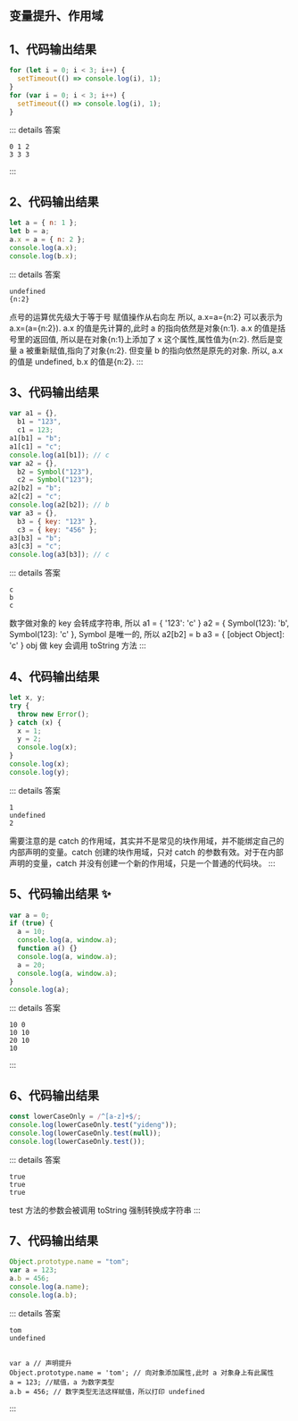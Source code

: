## 变量提升、作用域

## 1、代码输出结果

```js
for (let i = 0; i < 3; i++) {
  setTimeout(() => console.log(i), 1);
}
for (var i = 0; i < 3; i++) {
  setTimeout(() => console.log(i), 1);
}
```

::: details 答案

```text
0 1 2
3 3 3
```

:::

## 2、代码输出结果

```js
let a = { n: 1 };
let b = a;
a.x = a = { n: 2 };
console.log(a.x);
console.log(b.x);
```

::: details 答案

```text
undefined
{n:2}

```

点号的运算优先级大于等于号
赋值操作从右向左
所以, a.x=a={n:2} 可以表示为 a.x=(a={n:2}). a.x 的值是先计算的,此时 a 的指向依然是对象{n:1}. a.x 的值是括号里的返回值, 所以是在对象{n:1}上添加了 x 这个属性,属性值为{n:2}. 然后是变量 a 被重新赋值,指向了对象{n:2}. 但变量 b 的指向依然是原先的对象.
所以, a.x 的值是 undefined, b.x 的值是{n:2}.
:::

## 3、代码输出结果

```js
var a1 = {},
  b1 = "123",
  c1 = 123;
a1[b1] = "b";
a1[c1] = "c";
console.log(a1[b1]); // c
var a2 = {},
  b2 = Symbol("123"),
  c2 = Symbol("123");
a2[b2] = "b";
a2[c2] = "c";
console.log(a2[b2]); // b
var a3 = {},
  b3 = { key: "123" },
  c3 = { key: "456" };
a3[b3] = "b";
a3[c3] = "c";
console.log(a3[b3]); // c
```

::: details 答案

```text
c
b
c

```

数字做对象的 key 会转成字符串, 所以 a1 = { '123': 'c' }
a2 = { Symbol(123): 'b', Symbol(123): 'c' }, Symbol 是唯一的, 所以 a2[b2] = b
a3 = { [object Object]: 'c' } obj 做 key 会调用 toString 方法
:::

## 4、代码输出结果

```js
let x, y;
try {
  throw new Error();
} catch (x) {
  x = 1;
  y = 2;
  console.log(x);
}
console.log(x);
console.log(y);
```

::: details 答案

```text
1
undefined
2
```

需要注意的是 catch 的作用域，其实并不是常见的块作用域，并不能绑定自己的内部声明的变量。catch 创建的块作用域，只对 catch 的参数有效。对于在内部声明的变量，catch 并没有创建一个新的作用域，只是一个普通的代码块。
:::

## 5、代码输出结果 ✨

```js
var a = 0;
if (true) {
  a = 10;
  console.log(a, window.a);
  function a() {}
  console.log(a, window.a);
  a = 20;
  console.log(a, window.a);
}
console.log(a);
```

::: details 答案

```text
10 0
10 10
20 10
10

```

:::

## 6、代码输出结果

```js
const lowerCaseOnly = /^[a-z]+$/;
console.log(lowerCaseOnly.test("yideng"));
console.log(lowerCaseOnly.test(null));
console.log(lowerCaseOnly.test());
```

::: details 答案

```text
true
true
true
```

test 方法的参数会被调用 toString 强制转换成字符串
:::

## 7、代码输出结果

```js
Object.prototype.name = "tom";
var a = 123;
a.b = 456;
console.log(a.name);
console.log(a.b);
```

::: details 答案

```text
tom
undefined


var a // 声明提升
Object.prototype.name = 'tom'; // 向对象添加属性,此时 a 对象身上有此属性
a = 123; //赋值，a 为数字类型
a.b = 456; // 数字类型无法这样赋值，所以打印 undefined
```

:::
